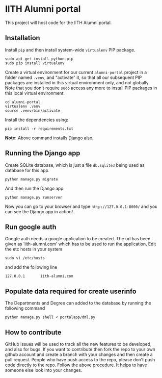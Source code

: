 IITH Alumni portal
==================

This project will host code for the IITH Alumni portal.

Installation
------------

Install `pip` and then install system-wide `virtualenv` PIP package.

    sudo apt-get install python-pip
    sudo pip install virtualenv

Create a virtual environment for our current `alumni-portal` project in a
folder named `.venv`, and "activate" it, so that all our subsequent PIP
packages are installed in this virtual environment only, and not globally. Note
that you don't require `sudo` access any more to install PIP packages in this
local virtual environment.

    cd alumni-portal
    virtualenv .venv
    source .venv/bin/activate


Install the dependencies using:

    pip install -r requirements.txt

**Note:** Above command installs Django also.

Running the Django app
----------------------

Create SQLite database, which is just a file `db.sqlite3` being used as
database for this app.

    python manage.py migrate

And then run the Django app

    python manage.py runserver

Now you can go to your browser and type `http://127.0.0.1:8000/` and you can
see the Django app in action!

Run google auth 
---------------

Google auth needs a google application to be created. The url has been given as 'iith-alumni.com' which has to be used to run the application, Edit the etc hosts in your system 

    sudo vi /etc/hosts

and add the following line

    127.0.0.1       iith-alumni.com

Populate data required for create userinfo
------------------------------------------

The Departments and Degree can added to the database by running the following command

    python manage.py shell < portalapp/dml.py

How to contribute
-----------------
GitHub Issues will be used to track all the new features to be developed, and
also for bugs. If you want to contribute then fork the repo to your own github
account and create a branch with your changes and then create a pull request.
People who have push access to the repo, please don't push code directly to the
repo. Follow the above procedure. It helps to have someone else look into your
changes.

